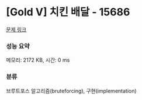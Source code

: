 # [Gold V] 치킨 배달 - 15686 

[문제 링크](https://www.acmicpc.net/problem/15686) 

### 성능 요약

메모리: 2172 KB, 시간: 0 ms

### 분류

브루트포스 알고리즘(bruteforcing), 구현(implementation)

